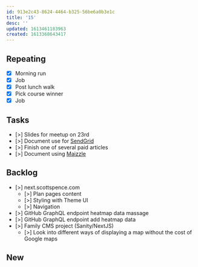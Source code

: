 ```yaml
---
id: 913e2c43-8624-4464-b325-56be6a0b3e1c
title: '15'
desc: ''
updated: 1613461183963
created: 1613368643417
---
```


## Repeating

- [x] Morning run
- [x] Job
- [x] Post lunch walk
- [x] Pick course winner
- [x] Job

## Tasks

- [>] Slides for meetup on 23rd
- [>] Document use for [SendGrid]
- [>] Finish one of several paid articles
- [>] Document using [Maizzle]

## Backlog

- [>] next.scottspence.com
  - [>] Plan pages content
  - [>] Styling with Theme UI
  - [>] Navigation
- [>] GitHub GraphQL endpoint heatmap data massage
- [>] GitHub GraphQL endpoint add heatmap data
- [>] Family CMS project (Sanity/NextJS)
  - [>] Look into different ways of displaying a map without the cost
    of Google maps

## New

<!-- Links -->

[maizzle]: https://maizzle.com/
[sendgrid]: https://app.sendgrid.com
